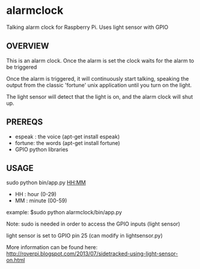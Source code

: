 alarmclock
==========

Talking alarm clock for Raspberry Pi. Uses light sensor with GPIO

OVERVIEW
--------

This is an alarm clock. Once the alarm is set the clock waits for the alarm to be triggered

Once the alarm is triggered, it will continuously start talking, speaking the output from the 
classic 'fortune' unix application until you turn on the light.

The light sensor will detect that the light is on, and the alarm clock will shut up.

PREREQS
-------

- espeak : the voice (apt-get install espeak)
- fortune: the words (apt-get install fortune)
- GPIO python libraries


USAGE
-------

sudo python bin/app.py <HH:MM>

- HH : hour (0-29)
- MM : minute (00-59)

example:
$sudo python alarmclock/bin/app.py 


Note: sudo is needed in order to access the GPIO inputs (light sensor)

light sensor is set to GPIO pin 25 (can modify in lightsensor.py)

More information can be found here:
http://roverpi.blogspot.com/2013/07/sidetracked-using-light-sensor-on.html
